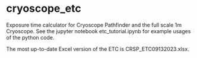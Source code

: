 # cryoscope_etc

Exposure time calculator for Cryoscope Pathfinder and the full scale 1m Cryoscope. See the jupyter notebook etc_tutorial.ipynb for example usages of the python code. 

The most up-to-date Excel version of the ETC is CRSP_ETC09132023.xlsx. 
